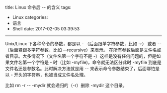 title: Linux 命令后 -- 的含义
tags:
  - Linux
categories:
  - 语言
  - Shell
date: 2017-02-05 03:39:53
---

Unix/Linux 下各种命令的参数，都是以 - （后面跟单字符参数，比如 -r） 或者 -- （后面紧跟多字符参数，比如 --recursive）来表示。 在所有参数后面是文件名或者目录。大多情况下（文件名第一个字符不是 -）这样是没有任何问题的，但是如果文件名第一个字符是 - 时（比如 -myfile)，命令就无法区分此时 -myfile 到底是文件名还是参数名。此时解决方法就是用 -- 来表示命令参数结束了，后面哪怕是以 - 开头的字符串，也被当成文件名处理。

比如 rm -r -- -mydir 就会递归的（-r）删除 -mydir 这个目录。
